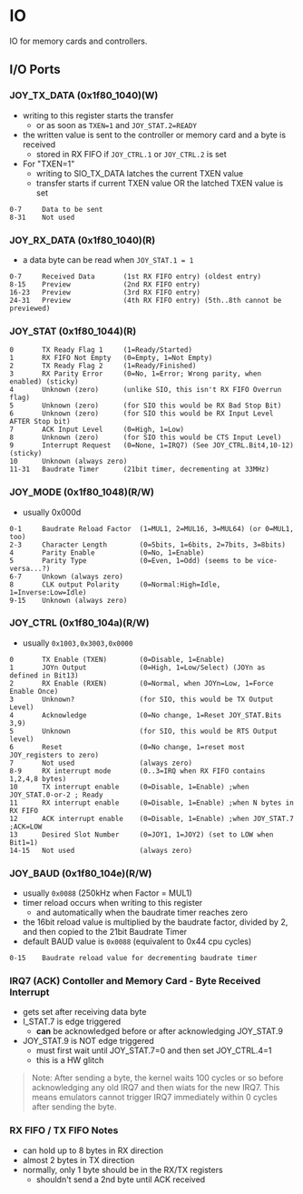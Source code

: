 # IO
IO for memory cards and controllers.

## I/O Ports
### JOY_TX_DATA (0x1f80_1040)(W)
- writing to this register starts the transfer
    - or as soon as `TXEN=1` and `JOY_STAT.2=READY`
- the written value is sent to the controller or memory card and a byte is received
    - stored in RX FIFO if `JOY_CTRL.1` or `JOY_CTRL.2` is set
- For "TXEN=1"
    - writing to SIO_TX_DATA latches the current TXEN value
    - transfer starts if current TXEN value OR the latched TXEN value is set
```
0-7     Data to be sent
8-31    Not used
```

### JOY_RX_DATA (0x1f80_1040)(R)
- a data byte can be read when `JOY_STAT.1 = 1`
```
0-7     Received Data       (1st RX FIFO entry) (oldest entry)
8-15    Preview             (2nd RX FIFO entry)
16-23   Preview             (3rd RX FIFO entry)
24-31   Preview             (4th RX FIFO entry) (5th..8th cannot be previewed)
```

### JOY_STAT (0x1f80_1044)(R)
```
0       TX Ready Flag 1     (1=Ready/Started)
1       RX FIFO Not Empty   (0=Empty, 1=Not Empty)
2       TX Ready Flag 2     (1=Ready/Finished)
3       RX Parity Error     (0=No, 1=Error; Wrong parity, when enabled) (sticky)
4       Unknown (zero)      (unlike SIO, this isn't RX FIFO Overrun flag)
5       Unknown (zero)      (for SIO this would be RX Bad Stop Bit)
6       Unknown (zero)      (for SIO this would be RX Input Level AFTER Stop bit)
7       ACK Input Level     (0=High, 1=Low)
8       Unknown (zero)      (for SIO this would be CTS Input Level)
9       Interrupt Request   (0=None, 1=IRQ7) (See JOY_CTRL.Bit4,10-12) (sticky)
10      Unknown (always zero)
11-31   Baudrate Timer      (21bit timer, decrementing at 33MHz)
```

### JOY_MODE (0x1f80_1048)(R/W)
- usually 0x000d
```
0-1     Baudrate Reload Factor  (1=MUL1, 2=MUL16, 3=MUL64) (or 0=MUL1, too)
2-3     Character Length        (0=5bits, 1=6bits, 2=7bits, 3=8bits)
4       Parity Enable           (0=No, 1=Enable)
5       Parity Type             (0=Even, 1=Odd) (seems to be vice-versa...?)
6-7     Unkown (always zero)
8       CLK output Polarity     (0=Normal:High=Idle, 1=Inverse:Low=Idle)
9-15    Unknown (always zero)
```

### JOY_CTRL (0x1f80_104a)(R/W)
- usually `0x1003,0x3003,0x0000`
```
0       TX Enable (TXEN)        (0=Disable, 1=Enable)
1       JOYn Output             (0=High, 1=Low/Select) (JOYn as defined in Bit13)
2       RX Enable (RXEN)        (0=Normal, when JOYn=Low, 1=Force Enable Once)
3       Unknown?                (for SIO, this would be TX Output Level)
4       Acknowledge             (0=No change, 1=Reset JOY_STAT.Bits 3,9)
5       Unknown                 (for SIO, this would be RTS Output level)
6       Reset                   (0=No change, 1=reset most JOY_registers to zero)
7       Not used                (always zero)
8-9     RX interrupt mode       (0..3=IRQ when RX FIFO contains 1,2,4,8 bytes)
10      TX interrupt enable     (0=Disable, 1=Enable) ;when JOY_STAT.0-or-2 ; Ready
11      RX interrupt enable     (0=Disable, 1=Enable) ;when N bytes in RX FIFO
12      ACK interrupt enable    (0=Disable, 1=Enable) ;when JOY_STAT.7 ;ACK=LOW
13      Desired Slot Number     (0=JOY1, 1=JOY2) (set to LOW when Bit1=1)
14-15   Not used                (always zero)
```

### JOY_BAUD (0x1f80_104e)(R/W)
- usually `0x0088` (250kHz when Factor = MUL1)
- timer reload occurs when writing to this register
    - and automatically when the baudrate timer reaches zero
- the 16bit reload value is multiplied by the baudrate factor, divided by 2, and then copied to the 21bit Baudrate Timer
- default BAUD value is `0x0088` (equivalent to 0x44 cpu cycles)
```
0-15    Baudrate reload value for decrementing baudrate timer
```

### IRQ7 (ACK) Contoller and Memory Card - Byte Received Interrupt
- gets set after receiving data byte
- I_STAT.7 is edge triggered
    - **can** be acknowledged before or after acknowledging JOY_STAT.9
- JOY_STAT.9 is NOT edge triggered
    - must first wait until JOY_STAT.7=0 and then set JOY_CTRL.4=1
    - this is a HW glitch
> Note: After sending a byte, the kernel waits 100 cycles or so before acknowledging any old IRQ7 and then wiats for the new IRQ7. This means emulators cannot trigger IRQ7 immediately within 0 cycles after sending the byte.

### RX FIFO / TX FIFO Notes
- can hold up to 8 bytes in RX direction
- almost 2 bytes in TX direction
- normally, only 1 byte should be in the RX/TX registers
    - shouldn't send a 2nd byte until ACK received


